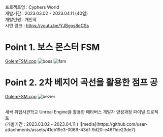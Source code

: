 프로젝트명 : Cyphers World <br>
개발기간 : 2023.03.02 - 2023.04.11 (40일)<br>
개발인원 : 개인작<br>
시연 링크 : https://youtu.be/YJBgos8eCSs<br>

# Point 1. 보스 몬스터 FSM
[GolemFSM.cpp](https://github.com/micalia/Cyphers/blob/main/Source/Cyphers/Private/GolemFSM.cpp#L32)
![boss](https://github.com/user-attachments/assets/9a0c2b7c-cd0b-4a0e-b1ad-610f3d0bbb52)
![fsm](https://github.com/user-attachments/assets/47948a16-dd0b-4cf0-81da-f01ce90e2fe9)

# Point 2. 2차 베지어 곡선을 활용한 점프 공
[GolemFSM.cpp](https://github.com/micalia/Cyphers/blob/main/Source/Cyphers/Private/GolemFSM.cpp#L115)
![bezier](https://github.com/user-attachments/assets/060f54af-238e-4f31-9a33-f2760dc5f089)

<br>
새싹 취업사관학교 Unreal Engine을 활용한 메타버스 개발자 양성과정 파이널 프로젝트<br/> 
(개발기간 : 2023.03.02 - 2023.04.11 )
![media](https://github.com/user-attachments/assets/41cb19e3-0066-43df-9d20-e46f1de23de7)
